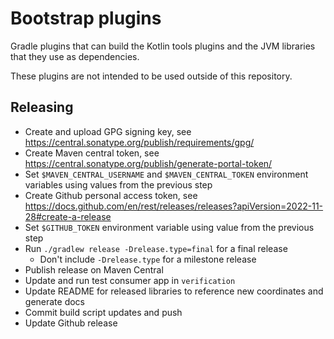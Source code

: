 # Bootstrap plugins

Gradle plugins that can build the Kotlin tools plugins and the JVM libraries that they use as dependencies.

These plugins are not intended to be used outside of this repository.

## Releasing

- Create and upload GPG signing key, see https://central.sonatype.org/publish/requirements/gpg/
- Create Maven central token, see https://central.sonatype.org/publish/generate-portal-token/
- Set `$MAVEN_CENTRAL_USERNAME` and `$MAVEN_CENTRAL_TOKEN` environment variables using values from the previous step
- Create Github personal access token, see https://docs.github.com/en/rest/releases/releases?apiVersion=2022-11-28#create-a-release
- Set `$GITHUB_TOKEN` environment variable using value from the previous step
- Run `./gradlew release -Drelease.type=final` for a final release
  - Don't include `-Drelease.type` for a milestone release
- Publish release on Maven Central
- Update and run test consumer app in `verification`
- Update README for released libraries to reference new coordinates and generate docs
- Commit build script updates and push
- Update Github release
